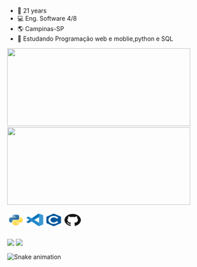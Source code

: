- 🎊 21 years
- 💻 Eng. Software 4/8
- 🌎 Campinas-SP
- 🌱 Estudando Programação web e moblie,python e SQL

<div>
  <img   width ="425" height="180em" src="https://github-readme-stats.vercel.app/api?username=matheuscmg2&show_icons=true&theme=dracula&include_all_commits=true&count_private=true"/>
  <img  width = "425" height="180em" src="https://github-readme-stats.vercel.app/api/top-langs/?username=matheuscmg2&layout=compact&langs_count=16&theme=dracula"/>
</div>
<div style="display: inline_block"><br>
<img align="center" alt="matheus-Python" height="30" width="40" src="https://raw.githubusercontent.com/devicons/devicon/master/icons/python/python-original.svg">
<img align="center" alt="matheus-VSCODE" height="30" width="40"src="https://raw.githubusercontent.com/devicons/devicon/9f4f5cdb393299a81125eb5127929ea7bfe42889/icons/vscode/vscode-original.svg">
<img align="center" alt="matheus-C" height="30" width="40" src="https://raw.githubusercontent.com/devicons/devicon/9f4f5cdb393299a81125eb5127929ea7bfe42889/icons/c/c-plain.svg">
<img align="center" alt="matheus-GIT" height="30" width="40" src="https://raw.githubusercontent.com/devicons/devicon/9f4f5cdb393299a81125eb5127929ea7bfe42889/icons/github/github-original.svg">
</div>

##
 
<div>  
  <a href = "ma-camargoo@hotmail.com"><img src="https://img.shields.io/badge/-Gmail-%23333?style=for-the-badge&logo=gmail&logoColor=white" target="_blank"></a>
  <a href="https://www.linkedin.com/in/matheus-camargoo/" target="_blank"><img src="https://img.shields.io/badge/-LinkedIn-%230077B5?style=for-the-badge&logo=linkedin&logoColor=white" target="_blank"></a> 
 
  ![Snake animation](https://github.com/matheuscmg/matheuscmg/blob/output/github-contribution-grid-snake.svg)
 
</div>

